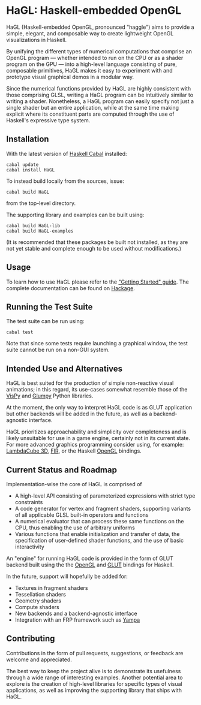 # HaGL: Haskell-embedded OpenGL

HaGL (Haskell-embedded OpenGL, pronounced "haggle") aims to provide a simple,
elegant, and composable way to create lightweight OpenGL visualizations in Haskell.

By unifying the different types of numerical computations
that comprise an OpenGL program — whether intended to run on the CPU or as a 
shader program on the GPU — into a high-level language consisting of pure, 
composable primitives, HaGL makes it easy to experiment with and prototype visual 
graphical demos in a modular way.

Since the numerical functions provided by HaGL are highly consistent with those
comprising GLSL, writing a HaGL program can be intuitively similar to writing a 
shader. Nonetheless, a HaGL program can easily specify not just a single 
shader but an entire application, while at the same time making explicit where its
constituent parts are computed through the use of Haskell's expressive type system.

## Installation

With the latest version of [Haskell Cabal](https://www.haskell.org/cabal/) installed:

```
cabal update
cabal install HaGL
```

To instead build locally from the sources, issue:
```
cabal build HaGL
```
from the top-level directory.

The supporting library and examples can be built using:
```
cabal build HaGL-lib
cabal build HaGL-examples
```

(It is recommended that these packages be built not installed, as they are not
yet stable and complete enough to be used without modifications.)

## Usage

To learn how to use HaGL please refer to the 
["Getting Started" guide](doc/Overview.md).
The complete documentation can be found on 
[Hackage](https://hackage.haskell.org/package/HaGL).

## Running the Test Suite

The test suite can be run using:

```
cabal test
```

Note that since some tests require launching a graphical window, the test suite
cannot be run on a non-GUI system.

## Intended Use and Alternatives

HaGL is best suited for the production of simple non-reactive visual animations; 
in this regard, its use-cases somewhat resemble those of the [VisPy](https://vispy.org/) 
and [Glumpy](https://glumpy.github.io/) Python libraries.

At the moment, the only way to interpret HaGL code is as GLUT application but 
other backends will be added in the future, as well as a backend-agnostic interface.

HaGL prioritizes approachability and simplicity over completeness and is likely 
unsuitable for use in a game engine, certainly not in its current state. For 
more advanced graphics programming consider using, for example: 
[LambdaCube 3D](http://lambdacube3d.com/), [FIR](https://gitlab.com/sheaf/fir),
or the Haskell [OpenGL](https://hackage.haskell.org/package/OpenGL) bindings. 

## Current Status and Roadmap

Implementation-wise the core of HaGL is comprised of

* A high-level API consisting of parameterized expressions with strict
type constraints
* A code generator for vertex and fragment shaders, supporting variants of all 
applicable GLSL built-in operators and functions
* A numerical evaluator that can process these same functions on the CPU, thus
enabling the use of arbitrary uniforms
* Various functions that enable initialization and transfer of 
data, the specification of user-defined shader functions, and the use of basic 
interactivity

An "engine" for running HaGL code is provided in the form of GLUT backend built
using the the [OpenGL](https://hackage.haskell.org/package/OpenGL) and 
[GLUT](https://hackage.haskell.org/package/GLUT) bindings for Haskell. 

In the future, support will hopefully be added for:

* Textures in fragment shaders
* Tessellation shaders
* Geometry shaders
* Compute shaders
* New backends and a backend-agnostic interface
* Integration with an FRP framework such as [Yampa](https://hackage.haskell.org/package/Yampa)

## Contributing

Contributions in the form of pull requests, suggestions, or feedback are welcome
and appreciated.

The best way to keep the project alive is to demonstrate its usefulness through
a wide range of interesting examples. Another potential area to explore is the
creation of high-level libraries for specific types of visual applications, as 
well as improving the supporting library that ships with HaGL.
